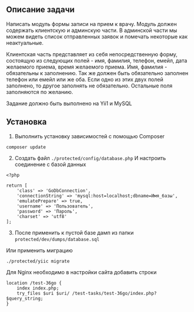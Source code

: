 ## Описание задачи ##

Написать модуль формы записи на прием к врачу. 
Модуль должен содержать клиентскую и админскую части. 
В админской части мы можем видеть список отправленных заявок 
и помечать некоторые как неактуальные. 

Клиентская часть представляет из себя непосредственную форму, 
состоящую из следующих полей - имя, фамилия, телефон, емейл, дата 
желаемого приема, время желаемого приема. 
Имя, фамилия - обязательны к заполнению. Так же должен быть 
обязательно заполнен телефон или емейл или же оба. 
Если одно из этих двух полей заполнено, то другое заполнять 
не обязательно. 
Остальные поля заполняются по желанию.

Задание должно быть выполнено на Yii1 и MySQL


## Установка ##

1. Выполнить установку зависимостей с помощью Composer

```
composer update
```

2. Создать файл `./protected/config/database.php`
И настроить соединение с базой данных
```
<?php

return [
    'class' => 'GoDbConnection',
    'connectionString' => 'mysql:host=localhost;dbname=Имя_базы',
    'emulatePrepare' => true,
    'username' => 'Пользователь',
    'password' => 'Пароль',
    'charset' => 'utf8'
];

```

3. После применить к пустой базе дамп из папки `protected/dev/dumps/database.sql`

Или применить миграцию
```
./protected/yiic migrate
```

Для Nginx необходимо в настройки сайта добавить строки

```
location /test-36go {
    index index.php;
    try_files $uri $uri/ /test-tasks/test-36go/index.php?$query_string;
}

```

